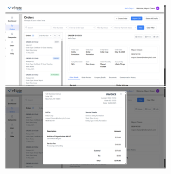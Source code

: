 ![main](https://github.com/AniketJ1999/RedBerylTest/blob/main/main.png)
![invoice](https://github.com/AniketJ1999/RedBerylTest/blob/main/invoice.png)
